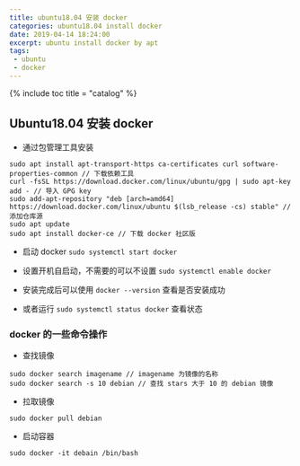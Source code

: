 ```yaml
---
title: ubuntu18.04 安装 docker
categories: ubuntu18.04 install docker
date: 2019-04-14 18:24:00
excerpt: ubuntu install docker by apt
tags:
 - ubuntu
 - docker
---
```


{% include toc title = "catalog" %}

## Ubuntu18.04 安装 docker
* 通过包管理工具安装
```
sudo apt install apt-transport-https ca-certificates curl software-properties-common // 下载依赖工具
curl -fsSL https://download.docker.com/linux/ubuntu/gpg | sudo apt-key add - // 导入 GPG key
sudo add-apt-repository "deb [arch=amd64] https://download.docker.com/linux/ubuntu $(lsb_release -cs) stable" // 添加仓库源
sudo apt update
sudo apt install docker-ce // 下载 docker 社区版
```

* 启动 docker
`sudo systemctl start docker`

* 设置开机自启动，不需要的可以不设置
`sudo systemctl enable docker`

* 安装完成后可以使用 `docker --version` 查看是否安装成功
* 或者运行 `sudo systemctl status docker` 查看状态

### docker 的一些命令操作
* 查找镜像
```
sudo docker search imagename // imagename 为镜像的名称
sudo docker search -s 10 debian // 查找 stars 大于 10 的 debian 镜像
```

* 拉取镜像
```
sudo docker pull debian
```

* 启动容器
```
sudo docker -it debain /bin/bash
```

